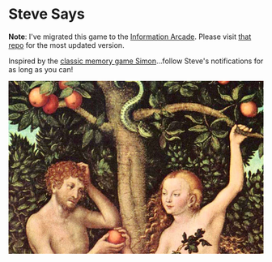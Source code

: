 # Steve Says

**Note**: I've migrated this game to the [Information Arcade](https://informationarcade.com/). Please visit [that repo](https://github.com/officecowboy/information-arcade) for the most updated version.

Inspired by the [classic memory game Simon](https://americanhistory.si.edu/collections/search/object/nmah_1302005)...follow Steve's notifications for as long as you can!

![Garden of Eden](Images/Tree-of-Knowledge-Good-Evil.jpeg)
